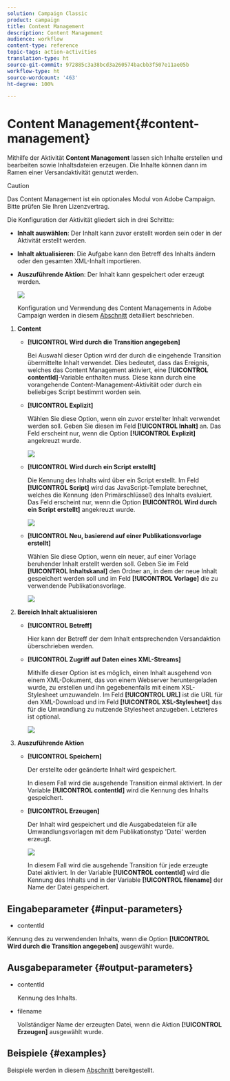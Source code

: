```yaml
---
solution: Campaign Classic
product: campaign
title: Content Management
description: Content Management
audience: workflow
content-type: reference
topic-tags: action-activities
translation-type: ht
source-git-commit: 972885c3a38bcd3a260574bacbb3f507e11ae05b
workflow-type: ht
source-wordcount: '463'
ht-degree: 100%

---
```



# Content Management{#content-management}

Mithilfe der Aktivität **Content Management** lassen sich Inhalte erstellen und bearbeiten sowie Inhaltsdateien erzeugen. Die Inhalte können dann im Ramen einer Versandaktivität genutzt werden.

>[!CAUTION]
>
>Das Content Management ist ein optionales Modul von Adobe Campaign. Bitte prüfen Sie Ihren Lizenzvertrag.

Die Konfiguration der Aktivität gliedert sich in drei Schritte:

* **Inhalt auswählen**: Der Inhalt kann zuvor erstellt worden sein oder in der Aktivität erstellt werden.
* **Inhalt aktualisieren**: Die Aufgabe kann den Betreff des Inhalts ändern oder den gesamten XML-Inhalt importieren.
* **Auszuführende Aktion**: Der Inhalt kann gespeichert oder erzeugt werden.

   ![](assets/content_mgmt_edit.png)

   Konfiguration und Verwendung des Content Managements in Adobe Campaign werden in diesem [Abschnitt](../../delivery/using/about-content-management.md) detailliert beschrieben.

1. **Content**

   * **[!UICONTROL Wird durch die Transition angegeben]**

      Bei Auswahl dieser Option wird der durch die eingehende Transition übermittelte Inhalt verwendet. Dies bedeutet, dass das Ereignis, welches das Content Management aktiviert, eine **[!UICONTROL contentId]**-Variable enthalten muss. Diese kann durch eine vorangehende Content-Management-Aktivität oder durch ein beliebiges Script bestimmt worden sein.

   * **[!UICONTROL Explizit]**

      Wählen Sie diese Option, wenn ein zuvor erstellter Inhalt verwendet werden soll. Geben Sie diesen im Feld **[!UICONTROL Inhalt]** an. Das Feld erscheint nur, wenn die Option **[!UICONTROL Explizit]** angekreuzt wurde.

      ![](assets/content_mgmt_explicit.png)

   * **[!UICONTROL Wird durch ein Script erstellt]**

      Die Kennung des Inhalts wird über ein Script erstellt. Im Feld **[!UICONTROL Script]** wird das JavaScript-Template berechnet, welches die Kennung (den Primärschlüssel) des Inhalts evaluiert. Das Feld erscheint nur, wenn die Option **[!UICONTROL Wird durch ein Script erstellt]** angekreuzt wurde.

      ![](assets/content_mgmt_script.png)

   * **[!UICONTROL Neu, basierend auf einer Publikationsvorlage erstellt]**

      Wählen Sie diese Option, wenn ein neuer, auf einer Vorlage beruhender Inhalt erstellt werden soll. Geben Sie im Feld **[!UICONTROL Inhaltskanal]** den Ordner an, in dem der neue Inhalt gespeichert werden soll und im Feld **[!UICONTROL Vorlage]** die zu verwendende Publikationsvorlage.

      ![](assets/content_mgmt_new.png)

1. **Bereich Inhalt aktualisieren**

   * **[!UICONTROL Betreff]**

      Hier kann der Betreff der dem Inhalt entsprechenden Versandaktion überschrieben werden.

   * **[!UICONTROL Zugriff auf Daten eines XML-Streams]**

      Mithilfe dieser Option ist es möglich, einen Inhalt ausgehend von einem XML-Dokument, das von einem Webserver heruntergeladen wurde, zu erstellen und ihn gegebenenfalls mit einem XSL-Stylesheet umzuwandeln. Im Feld **[!UICONTROL URL]** ist die URL für den XML-Download und im Feld **[!UICONTROL XSL-Stylesheet]** das für die Umwandlung zu nutzende Stylesheet anzugeben. Letzteres ist optional.

      ![](assets/content_mgmt_xmlcontent.png)

1. **Auszuführende Aktion**

   * **[!UICONTROL Speichern]**

      Der erstellte oder geänderte Inhalt wird gespeichert.

      In diesem Fall wird die ausgehende Transition einmal aktiviert. In der Variable **[!UICONTROL contentId]** wird die Kennung des Inhalts gespeichert.

   * **[!UICONTROL Erzeugen]**

      Der Inhalt wird gespeichert und die Ausgabedateien für alle Umwandlungsvorlagen mit dem Publikationstyp &#39;Datei&#39; werden erzeugt.

      ![](assets/content_mgmt_generate.png)

      In diesem Fall wird die ausgehende Transition für jede erzeugte Datei aktiviert. In der Variable **[!UICONTROL contentId]** wird die Kennung des Inhalts und in der Variable **[!UICONTROL filename]** der Name der Datei gespeichert.

## Eingabeparameter {#input-parameters}

* contentId

Kennung des zu verwendenden Inhalts, wenn die Option **[!UICONTROL Wird durch die Transition angegeben]** ausgewählt wurde.

## Ausgabeparameter {#output-parameters}

* contentId

   Kennung des Inhalts.

* filename

   Vollständiger Name der erzeugten Datei, wenn die Aktion **[!UICONTROL Erzeugen]** ausgewählt wurde.

## Beispiele   {#examples}

Beispiele werden in diesem [Abschnitt](../../delivery/using/automating-via-workflows.md#examples) bereitgestellt.
